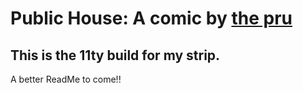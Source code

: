 Public House: A comic by [the pru][thepru]
===========

## This is the 11ty build for my strip.

A better ReadMe to come!!


[thepru]: https://twitter.com/thepru "The Pru on Twitter"
[ph]: http://thepublichouse.net/ "Public House by the Pru"
[jekyll]: http://jekyllrb.com "Jekyll • Simple, blog-aware, static sites"
[markdown]: http://daringfireball.net/projects/markdown/ "Daring Fireball: Markdown"
[gridset]: http://gridsetapp.com "Gridset | Fully-custom grids for responsive layouts"
